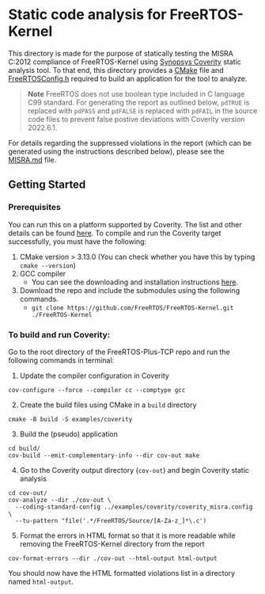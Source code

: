 # Static code analysis for FreeRTOS-Kernel
This directory is made for the purpose of statically testing the MISRA C:2012 compliance of FreeRTOS-Kernel using
[Synopsys Coverity](https://www.synopsys.com/software-integrity/security-testing/static-analysis-sast.html) static analysis tool.
To that end, this directory provides a [CMake](https://github.com/FreeRTOS/FreeRTOS-Kernel/blob/main/examples/coverity/CMakeLists.txt)
file and [FreeRTOSConfig.h](https://github.com/FreeRTOS/FreeRTOS-Kernel/blob/main/examples/coverity/configuration)
required to build an application for the tool to analyze.

> **Note**
FreeRTOS does not use boolean type included in C language C99 standard. For generating
the report as outlined below, `pdTRUE` is replaced with `pdPASS` and `pdFALSE` is replaced
with `pdFAIL` in the source code files to prevent false postive deviations with Coverity
version 2022.6.1.

For details regarding the suppressed violations in the report (which can be generated using the instructions described below),
please see the [MISRA.md](https://github.com/FreeRTOS/FreeRTOS-Kernel/blob/main/MISRA.md) file.

## Getting Started
### Prerequisites
You can run this on a platform supported by Coverity. The list and other details can be found [here](https://sig-docs.synopsys.com/polaris/topics/c_coverity-compatible-platforms.html).
To compile and run the Coverity target successfully, you must have the following:

1. CMake version > 3.13.0 (You can check whether you have this by typing `cmake --version`)
2. GCC compiler
    - You can see the downloading and installation instructions [here](https://gcc.gnu.org/install/).
3. Download the repo and include the submodules using the following commands.
    - `git clone https://github.com/FreeRTOS/FreeRTOS-Kernel.git ./FreeRTOS-Kernel`

### To build and run Coverity:
Go to the root directory of the FreeRTOS-Plus-TCP repo and run the following commands in terminal:
1. Update the compiler configuration in Coverity
  ~~~
  cov-configure --force --compiler cc --comptype gcc
  ~~~
2. Create the build files using CMake in a `build` directory
  ~~~
  cmake -B build -S examples/coverity
  ~~~
3. Build the (pseudo) application
  ~~~
  cd build/
  cov-build --emit-complementary-info --dir cov-out make
  ~~~
4. Go to the Coverity output directory (`cov-out`) and begin Coverity static analysis
  ~~~
  cd cov-out/
  cov-analyze --dir ./cov-out \
    --coding-standard-config ../examples/coverity/coverity_misra.config \
    --tu-pattern "file('.*/FreeRTOS/Source/[A-Za-z_]*\.c')
  ~~~
5. Format the errors in HTML format so that it is more readable while removing the FreeRTOS-Kernel directory from the report
  ~~~
  cov-format-errors --dir ./cov-out --html-output html-output
  ~~~

You should now have the HTML formatted violations list in a directory named `html-output`.
